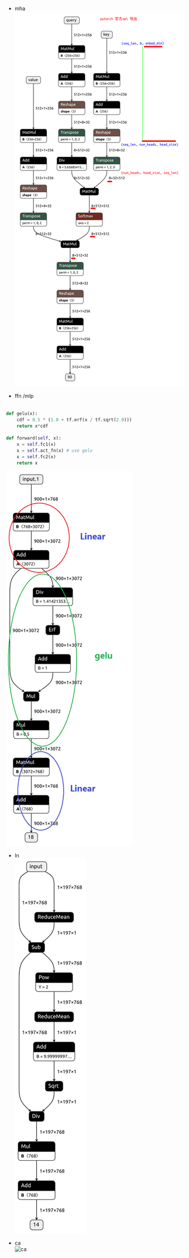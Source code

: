 
+ mha    
![mha](pt_self_atten.png)     

+ ffn /mlp
```py

def gelu(x):
    cdf = 0.5 * (1.0 + tf.erf(x / tf.sqrt(2.0)))
    return x*cdf

def forward(self, x):
    x = self.fc1(x)
    x = self.act_fn(x) # use gelu  
    x = self.fc2(x)
    return x
```   
![ffn](ffn-use-gelu.png)

+ ln    
![ln](ln.png)

+ ca     
![ca](ca.png)
